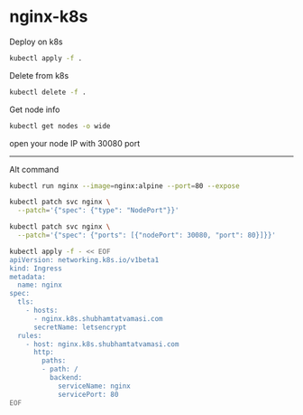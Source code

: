 # nginx-k8s

Deploy on k8s
```bash
kubectl apply -f .
```

Delete from k8s
```bash
kubectl delete -f .
```

Get node info
```bash
kubectl get nodes -o wide
```

open your node IP with 30080 port

---

Alt command
```bash
kubectl run nginx --image=nginx:alpine --port=80 --expose

kubectl patch svc nginx \
  --patch='{"spec": {"type": "NodePort"}}'

kubectl patch svc nginx \
  --patch='{"spec": {"ports": [{"nodePort": 30080, "port": 80}]}}'
```

```bash
kubectl apply -f - << EOF
apiVersion: networking.k8s.io/v1beta1
kind: Ingress
metadata:
  name: nginx
spec:
  tls:
    - hosts:
      - nginx.k8s.shubhamtatvamasi.com
      secretName: letsencrypt
  rules:
    - host: nginx.k8s.shubhamtatvamasi.com
      http:
        paths:
        - path: /
          backend:
            serviceName: nginx
            servicePort: 80
EOF
```
